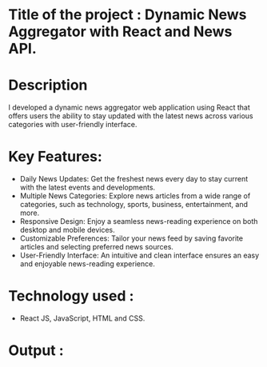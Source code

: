 # Title of the project : Dynamic News Aggregator with React and News API.

# Description 
I developed a dynamic news aggregator web application using React
that offers users the ability to stay updated with the latest news across various
categories with user-friendly interface.
# Key Features:
- Daily News Updates: Get the freshest news every day to stay current with the latest events and developments.
- Multiple News Categories: Explore news articles from a wide range of categories, such as technology, sports, business, entertainment, and more.
- Responsive Design: Enjoy a seamless news-reading experience on both desktop and mobile devices.
- Customizable Preferences: Tailor your news feed by saving favorite articles and selecting preferred news sources.
- User-Friendly Interface: An intuitive and clean interface ensures an easy and enjoyable news-reading experience.
# Technology used : 
* React JS, JavaScript, HTML and CSS.
# Output :

